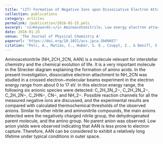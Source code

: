 ```yaml
---
title: "(27) Formation of Negative Ions upon Dissociative Electron Attachment to the Astrochemically Relevant Molecule Aminoacetonitrile"
collection: publications
category: articles
permalink: /publication/2016-01-25_pelc
excerpt: '<i>Keywords:</i> Aminoacetonitrile; Low energy electron attachment; Dissociative electron attachment; Interstellar chemistry; Evolution of life'
date: 2016-01-25
venue: 'The Journal of Physical Chemistry A'
paperurl: 'https://doi.org/10.1021/acs.jpca.5b09657'
citation: "Pelc, A., Matias, C., Huber, S. E., Czupyt, Z., & Denifl, S. (2016). Formation of Negative Ions upon Dissociative Electron Attachment to the Astrochemically Relevant Molecule Aminoacetonitrile. <i>The Journal of Physical Chemistry A, 120</i>, 903-110."
---
```


Aminoacetonitrile (NH_2CH_2CN, AAN) is a molecule relevant for interstellar chemistry and the chemical evolution of life. It is a very important molecule in the Strecker diagram explaining the formation of amino acids. In the present investigation, dissociative electron attachment to NH_2CN was studied in a crossed electron−molecular beams experiment in the electron energy range from about 0 to 17 eV. In this electron energy range, the following six anionic species were detected: C_2H_3N_2−, C_2H_2N_2−, C_2H_2N−, C_2HN−, CN−, and NH_2−. Possible reaction channels for all the measured negative ions are discussed, and the experimental results are compared with calculated thermochemical thresholds of the observed anions. Similar to other nitrile and aminonitrile compounds, the main anions detected were the negatively charged nitrile group, the dehydrogenated parent molecule, and the amino group. No parent anion was observed. Low anion yields were observed indicating that AAN is less prone to electron capture. Therefore, AAN can be considered to exhibit a relatively long lifetime under typical conditions in outer space.